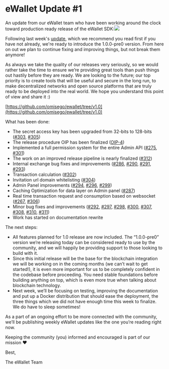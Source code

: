# eWallet Update \#1

An update from our eWallet team who have been working around the clock toward production ready release of the eWallet SDK:[![](https://i.redd.it/65k44mljld811.jpg)](https://i.redd.it/65k44mljld811.jpg)

Following last week's [update](https://www.reddit.com/r/omise_go/comments/8v4zgw/ewallet_10_reddit_edition_nearly_there/), which we recommend you read first if you have not already, we're ready to introduce the 1.0.0-pre0 version. From here on out we plan to continue fixing and improving things, but not break them anymore!

As always we take the quality of our releases very seriously, so we would rather take the time to ensure we’re providing great tools than push things out hastily before they are ready. We are looking to the future; our top priority is to create tools that will be useful and secure in the long run, to make decentralized networks and open source platforms that are truly ready to be deployed into the real world. We hope you understand this point of view and share it :\)

[https://github.com/omisego/ewallet/tree/v1.0](https://github.com/omisego/ewallet/tree/v1.0)

What has been done:

* The secret access key has been upgraded from 32-bits to 128-bits \([\#303](https://github.com/omisego/ewallet/pull/303), [\#305](https://github.com/omisego/ewallet/pull/305)\)
* The release procedure OIP has been finalized \([OIP-4](https://github.com/omisego/OIP/pull/4)\)
* Implemented a full permission system for the entire Admin API \([\#275](https://github.com/omisego/ewallet/pull/275), [\#301](https://github.com/omisego/ewallet/pull/301)\)
* The work on an improved release pipeline is nearly finalized \([\#312](https://github.com/omisego/ewallet/pull/312)\)
* Internal exchange bug fixes and improvements \([\#286](https://github.com/omisego/ewallet/pull/286), [\#290](https://github.com/omisego/ewallet/pull/290), [\#291](https://github.com/omisego/ewallet/pull/291), [\#293](https://github.com/omisego/ewallet/pull/293)\)
* Transaction calculation \([\#302](https://github.com/omisego/ewallet/pull/302)\)
* Invitation url domain whitelisting \([\#304](https://github.com/omisego/ewallet/pull/304)\)
* Admin Panel improvements \([\#294](https://github.com/omisego/ewallet/pull/294), [\#296](https://github.com/omisego/ewallet/pull/296), [\#299](https://github.com/omisego/ewallet/pull/299)\)
* Caching Optimization for data layer on Admin panel \([\#287](https://github.com/omisego/ewallet/pull/287)\)
* Real time transaction request and consumption based on websocket \([\#267](https://github.com/omisego/ewallet/pull/267), [\#306](https://github.com/omisego/ewallet/pull/306)\)
* Minor bug fixes and improvements \([\#292](https://github.com/omisego/ewallet/pull/292), [\#297](https://github.com/omisego/ewallet/pull/297), [\#298](https://github.com/omisego/ewallet/pull/298), [\#300](https://github.com/omisego/ewallet/pull/300), [\#307](https://github.com/omisego/ewallet/pull/307), [\#308](https://github.com/omisego/ewallet/pull/308), [\#310](https://github.com/omisego/ewallet/pull/310), [\#311](https://github.com/omisego/ewallet/pull/311)\)
* Work has started on documentation rewrite

The next steps:

* All features planned for 1.0 release are now included. The “1.0.0-pre0” version we’re releasing today can be considered ready to use by the community, and we will happily be providing support to those looking to build with it.
* Since this initial release will be the base for the blockchain integration we will be working on in the coming months \(we can’t wait to get started!\), it is even more important for us to be completely confident in the codebase before proceeding. You need stable foundations before building anything on top, which is even more true when talking about blockchain technology.
* Next week, we’ll be focusing on testing, improving the documentation and put up a Docker distribution that should ease the deployment, the three things which we did not have enough time this week to finalize. We do have to sleep sometimes!

As a part of an ongoing effort to be more connected with the community, we’ll be publishing weekly eWallet updates like the one you’re reading right now.

Keeping the community \(you\) informed and encouraged is part of our mission ❤️

Best,

The eWallet Team

